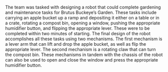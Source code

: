 The team was tasked with designing a robot that could complete gardening and maintenance tasks for Brutus Buckeye’s Garden. These tasks include carrying an apple bucket up a ramp and depositing it either on a table or in a crate, rotating a compost bin, opening a window, pushing the appropriate humidifier button, and flipping the appropriate lever. These were to be completed within two minutes of starting.
The final design of the robot accomplishes all these tasks using two mechanisms. The first mechanism is a lever arm that can lift and drop the apple bucket, as well as flip the appropriate lever. The second mechanism is a rotating claw that can turn the compost bin. These mechanisms in tandem with the chassis of the robot can also be used to open and close the window and press the appropriate humidifier button. 
